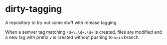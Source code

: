 # dirty-tagging

A repository to try out some stuff with release tagging.

When a semver tag matching `\d+\.\d+.\d+` is created, files are modified and a
new tag with prefix `v` is created without pushing to `main` branch.
